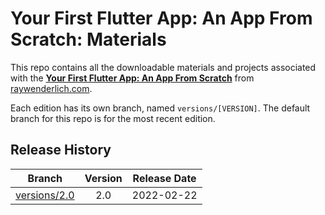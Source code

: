 # Your First Flutter App: An App From Scratch: Materials

This repo contains all the downloadable materials and projects associated with the **[Your First Flutter App: An App From Scratch](https://www.raywenderlich.com/27732840-your-first-flutter-app-an-app-from-scratch)** from [raywenderlich.com](https://www.raywenderlich.com).

Each edition has its own branch, named `versions/[VERSION]`. The default branch for this repo is for the most recent edition.

## Release History

| Branch                                                                                  | Version | Release Date |
| --------------------------------------------------------------------------------------- |:-------:|:------------:|
| [versions/2.0](https://github.com/raywenderlich/video-yffa-materials/tree/versions/2.0) | 2.0     | 2022-02-22   |
